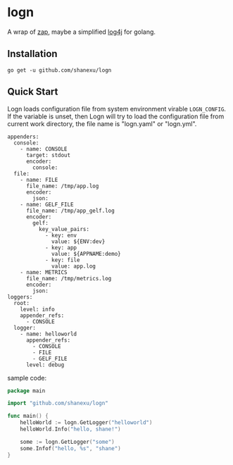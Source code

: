 # logn

A wrap of [zap](https://github.com/uber-go/zap), maybe a simplified [log4j](https://logging.apache.org/log4j/2.x/)
for golang.

## Installation

`go get -u github.com/shanexu/logn`

## Quick Start

Logn loads configuration file from system environment virable `LOGN_CONFIG`. If the
variable is unset, then Logn will try to load the configuration file from current 
work directory, the file name is "logn.yaml" or "logn.yml".

```yam
appenders:
  console:
    - name: CONSOLE
      target: stdout
      encoder:
        console:
  file:
    - name: FILE
      file_name: /tmp/app.log
      encoder:
        json:
    - name: GELF_FILE
      file_name: /tmp/app_gelf.log
      encoder:
        gelf:
          key_value_pairs:
            - key: env
              value: ${ENV:dev}
            - key: app
              value: ${APPNAME:demo}
            - key: file
              value: app.log
    - name: METRICS
      file_name: /tmp/metrics.log
      encoder:
        json:
loggers:
  root:
    level: info
    appender_refs:
      - CONSOLE
  logger:
    - name: helloworld
      appender_refs:
        - CONSOLE
        - FILE
        - GELF_FILE
      level: debug

```

sample code:

```go
package main

import "github.com/shanexu/logn"

func main() {
	helloWorld := logn.GetLogger("helloworld")
	helloWorld.Info("hello, shane!")

	some := logn.GetLogger("some")
	some.Infof("hello, %s", "shane")
}
```
